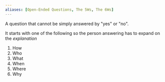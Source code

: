 ```yaml
---
aliases: [Open-Ended Questions, The 5Ws, The 6Ws]
---
```


A question that cannot be simply answered by "yes" or "no".

It starts with one of the following so the person answering has to expand on the _explanation_

1. How
2. Who
3. What
4. When
5. Where
6. Why
